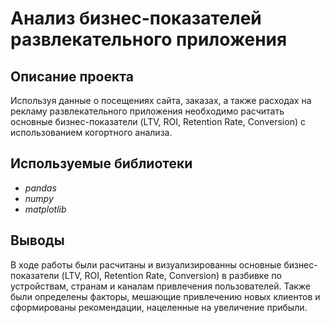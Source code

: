 # Анализ бизнес-показателей развлекательного приложения

## Описание проекта
Используя данные о посещениях сайта, заказах, а также расходах на рекламу развлекательного приложения необходимо расчитать основные бизнес-показатели (LTV, ROI, Retention Rate, Conversion) с использованием когортного анализа.


## Используемые библиотеки
- *pandas*
- *numpy*
- *matplotlib*

## Выводы
В ходе работы были расчитаны и визуализированны основные бизнес-показатели (LTV, ROI, Retention Rate, Conversion) в разбивке по устройствам, странам и каналам привлечения пользователей. Также были определены факторы, мешающие привлечению новых клиентов и сформированы рекомендации, нацеленные на увеличение прибыли.